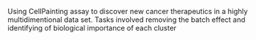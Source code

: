 Using CellPainting assay to discover new cancer therapeutics in a highly multidimentional data set. 
Tasks involved removing the batch effect and identifying of biological importance of each cluster
